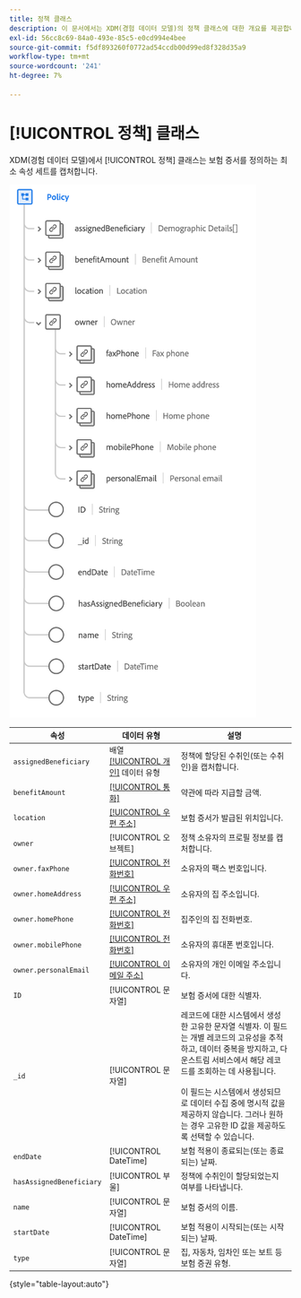 ```yaml
---
title: 정책 클래스
description: 이 문서에서는 XDM(경험 데이터 모델)의 정책 클래스에 대한 개요를 제공합니다.
exl-id: 56cc8c69-84a0-493e-85c5-e0cd994e4bee
source-git-commit: f5df893260f0772ad54ccdb00d99ed8f328d35a9
workflow-type: tm+mt
source-wordcount: '241'
ht-degree: 7%

---
```


# [!UICONTROL 정책] 클래스

XDM(경험 데이터 모델)에서 [!UICONTROL 정책] 클래스는 보험 증서를 정의하는 최소 속성 세트를 캡처합니다.

![](../images/classes/policy.png)

| 속성 | 데이터 유형 | 설명 |
| --- | --- | --- |
| `assignedBeneficiary` | 배열 [[!UICONTROL 개인]](../data-types/person.md) 데이터 유형 | 정책에 할당된 수취인(또는 수취인)을 캡처합니다. |
| `benefitAmount` | [[!UICONTROL 통화]](../data-types/currency.md) | 약관에 따라 지급할 금액. |
| `location` | [[!UICONTROL 우편 주소]](../data-types/postal-address.md) | 보험 증서가 발급된 위치입니다. |
| `owner` | [!UICONTROL 오브젝트] | 정책 소유자의 프로필 정보를 캡처합니다. |
| `owner.faxPhone` | [[!UICONTROL 전화번호]](../data-types/phone-number.md) | 소유자의 팩스 번호입니다. |
| `owner.homeAddress` | [[!UICONTROL 우편 주소]](../data-types/postal-address.md) | 소유자의 집 주소입니다. |
| `owner.homePhone` | [[!UICONTROL 전화번호]](../data-types/phone-number.md) | 집주인의 집 전화번호. |
| `owner.mobilePhone` | [[!UICONTROL 전화번호]](../data-types/phone-number.md) | 소유자의 휴대폰 번호입니다. |
| `owner.personalEmail` | [[!UICONTROL 이메일 주소]](../data-types/email-address.md) | 소유자의 개인 이메일 주소입니다. |
| `ID` | [!UICONTROL 문자열] | 보험 증서에 대한 식별자. |
| `_id` | [!UICONTROL 문자열] | 레코드에 대한 시스템에서 생성한 고유한 문자열 식별자. 이 필드는 개별 레코드의 고유성을 추적하고, 데이터 중복을 방지하고, 다운스트림 서비스에서 해당 레코드를 조회하는 데 사용됩니다.<br><br>이 필드는 시스템에서 생성되므로 데이터 수집 중에 명시적 값을 제공하지 않습니다. 그러나 원하는 경우 고유한 ID 값을 제공하도록 선택할 수 있습니다. |
| `endDate` | [!UICONTROL DateTime] | 보험 적용이 종료되는(또는 종료되는) 날짜. |
| `hasAssignedBeneficiary` | [!UICONTROL 부울] | 정책에 수취인이 할당되었는지 여부를 나타냅니다. |
| `name` | [!UICONTROL 문자열] | 보험 증서의 이름. |
| `startDate` | [!UICONTROL DateTime] | 보험 적용이 시작되는(또는 시작되는) 날짜. |
| `type` | [!UICONTROL 문자열] | 집, 자동차, 임차인 또는 보트 등 보험 증권 유형. |

{style="table-layout:auto"}
